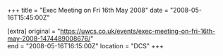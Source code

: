+++
title = "Exec Meeting on Fri 16th May 2008"
date = "2008-05-16T15:45:00Z"

[extra]
original = "https://uwcs.co.uk/events/exec-meeting-on-fri-16th-may-2008-1474489008676/"    
end = "2008-05-16T16:15:00Z"
location = "DCS"
+++



